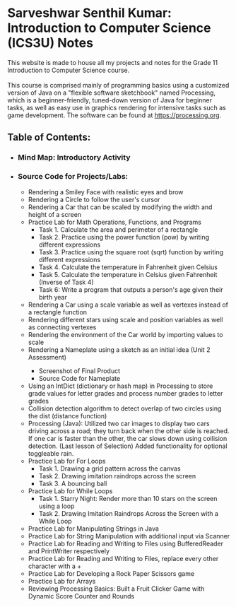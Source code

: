 <h1>Sarveshwar Senthil Kumar: Introduction to Computer Science (ICS3U) Notes</h1>
<text>This website is made to house all my projects and notes for the Grade 11 Introduction to Computer Science course.</text>
<br><br>
<text>This course is comprised mainly of programming basics using a customized version of Java on a "flexible software sketchbook" named Processing, which is a beginner-friendly, tuned-down version of Java for beginner tasks, as well as easy use in graphics rendering for intensive tasks such as game development. The software can be found at <a href="https://processing.org">https://processing.org</a>.</text>

<h2>Table of Contents:</h2>
<ul>
  <li><h3>Mind Map: Introductory Activity</h3></li>
  <li><h3>Source Code for Projects/Labs:</h3>
    <ul>
      <li>Rendering a Smiley Face with realistic eyes and brow</li>
      <li>Rendering a Circle to follow the user's cursor</li>
      <li>Rendering a Car that can be scaled by modifying the width and height of a screen</li>
      <li>Practice Lab for Math Operations, Functions, and Programs
          <ul>
            <li>Task 1. Calculate the area and perimeter of a rectangle</li>
            <li>Task 2. Practice using the power function (pow) by writing different expressions</li>
            <li>Task 3. Practice using the square root (sqrt) function by writing different expressions</li>
            <li>Task 4. Calculate the temperature in Fahrenheit given Celsius</li>
            <li>Task 5. Calculate the temperature in Celsius given Fahrenheit (Inverse of Task 4)</li>
            <li>Task 6: Write a program that outputs a person's age given their birth year</li>
          </ul>
      <li>Rendering a Car using a scale variable as well as vertexes instead of a rectangle function</li>
      <li>Rendering different stars using scale and position variables as well as connecting vertexes</li>
      <li>Rendering the environment of the Car world by importing values to scale</li>
      <li>Rendering a Nameplate using a sketch as an initial idea (Unit 2 Assessment)</li>
          <ul>
            <li>Screenshot of Final Product</li>
            <li>Source Code for Nameplate</li>
          </ul>
      <li>Using an IntDict (dictionary or hash map) in Processing to store grade values for letter grades and process number grades to letter grades</li>
      <li>Collision detection algorithm to detect overlap of two circles using the dist (distance function)</li>
      <li>Processing (Java): Utilized two car images to display two cars driving across a road; they turn back when the other side is reached. If one car is faster than the other, the car slows down using collision detection. (Last lesson of Selection) Added functionality for optional toggleable rain.</li>
      <li>Practice Lab for For Loops
          <ul>
            <li>Task 1. Drawing a grid pattern across the canvas</li>
            <li>Task 2. Drawing imitation raindrops across the screen</li>
            <li>Task 3. A bouncing ball</li>
          </ul>
      <li>Practice Lab for While Loops
          <ul>
            <li>Task 1. Starry Night: Render more than 10 stars on the screen using a loop</li>
            <li>Task 2. Drawing Imitation Raindrops Across the Screen with a While Loop</li>
          </ul>
      <li>Practice Lab for Manipulating Strings in Java</li>
      <li>Practice Lab for String Manipulation with additional input via Scanner</li>
      <li>Practice Lab for Reading and Writing to Files using BufferedReader and PrintWriter respectively</li>
      <li>Practice Lab for Reading and Writing to Files, replace every other character with a +</li>
      <li>Practice Lab for Developing a Rock Paper Scissors game</li>
      <li>Practice Lab for Arrays</li>
      <li>Reviewing Processing Basics: Built a Fruit Clicker Game with Dynamic Score Counter and Rounds</li>
    </ul>
  </li>
</ul>
